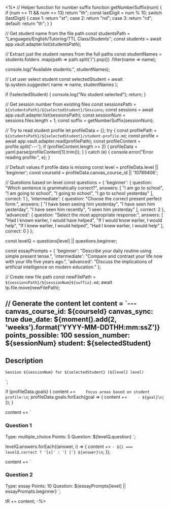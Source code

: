 <%*
// Helper function for number suffix
function getNumberSuffix(num) {
    if (num >= 11 && num <= 13) return "th";
    const lastDigit = num % 10;
    switch (lastDigit) {
        case 1: return "st";
        case 2: return "nd";
        case 3: return "rd";
        default: return "th";
    }
}

// Get student name from the file path
const studentsPath = "Languages/English/Tutoring/TTL Class/Students";
const students = await app.vault.adapter.list(studentsPath);

// Extract just the student names from the full paths
const studentNames = students.folders
    .map(path => path.split('/').pop())
    .filter(name => name);

console.log("Available students:", studentNames);

// Let user select student
const selectedStudent = await tp.system.suggester(
    name => name,
    studentNames
);

if (!selectedStudent) {
    console.log("No student selected");
    return;
}

// Get session number from existing files
const sessionsPath = `${studentsPath}/${selectedStudent}/Sessions`;
const sessions = await app.vault.adapter.list(sessionsPath);
const sessionNum = sessions.files.length + 1;
const suffix = getNumberSuffix(sessionNum);

// Try to read student profile
let profileData = {};
try {
    const profilePath = `${studentsPath}/${selectedStudent}/student-profile.md`;
    const profile = await app.vault.adapter.read(profilePath);
    const profileContent = profile.split('---');
    if (profileContent.length >= 2) {
        profileData = yaml.parse(profileContent[1].trim());
    }
} catch (e) {
    console.error("Error reading profile:", e);
}

// Default values if profile data is missing
const level = profileData.level || 'beginner';
const courseId = profileData.canvas_course_id || '10789406';

// Questions based on level
const questions = {
    'beginner': {
        question: "Which sentence is grammatically correct?",
        answers: [
            "I am go to school",
            "I am going to school",
            "I going to school",
            "I go to school yesterday"
        ],
        correct: 1
    },
    'intermediate': {
        question: "Choose the correct present perfect form:",
        answers: [
            "I have been seeing him yesterday",
            "I have seen him yesterday",
            "I have seen him recently",
            "I seen him yesterday"
        ],
        correct: 2
    },
    'advanced': {
        question: "Select the most appropriate response:",
        answers: [
            "Had I known earlier, I would have helped",
            "If I would know earlier, I would help",
            "If I knew earlier, I would helped",
            "Had I knew earlier, I would help"
        ],
        correct: 0
    }
};

const levelQ = questions[level] || questions.beginner;

const essayPrompts = {
    'beginner': "Describe your daily routine using simple present tense.",
    'intermediate': "Compare and contrast your life now with your life five years ago.",
    'advanced': "Discuss the implications of artificial intelligence on modern education."
};

// Create new file path
const newFilePath = `${sessionsPath}/${sessionNum}${suffix}.md`;
await tp.file.move(newFilePath);

// Generate the content
let content = `---
canvas_course_id: ${courseId}
canvas_sync: true
due_date: ${moment().add(2, 'weeks').format('YYYY-MM-DDTHH:mm:ssZ')}
points_possible: 100
session_number: ${sessionNum}
student: ${selectedStudent}
---

## Description
    Session ${sessionNum} for ${selectedStudent} (${level} level)
`;

if (profileData.goals) {
    content += `    Focus areas based on student profile:\n`;
    profileData.goals.forEach(goal => {
        content += `    - ${goal}\n`;
    });
}

content += `
### Question 1
Type: multiple_choice
Points: 5
Question: ${levelQ.question}
`;

levelQ.answers.forEach((answer, i) => {
    content += `- ${i === levelQ.correct ? '[x]' : '[ ]'} ${answer}\n`;
});

content += `
### Question 2
Type: essay
Points: 10
Question: ${essayPrompts[level] || essayPrompts.beginner}
`;

tR += content;
-%>
